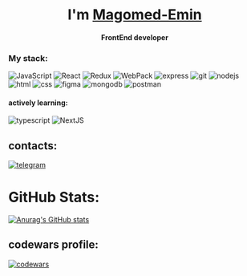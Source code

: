 <h1 align="center">I'm <a href="https://t.me/rintaruu" target="_blank">Magomed-Emin</a></h1>
   <h4 align="center"> FrontEnd developer</h4>
   
   ### My stack:
   ![JavaScript](https://img.shields.io/badge/-JavaScript-090909?style=for-the-badge&logo=JavaScript)   ![React](https://img.shields.io/badge/-React-090909?style=for-the-badge&logo=react)     ![Redux](https://img.shields.io/badge/-Redux-090909?style=for-the-badge&logo=redux)     ![WebPack](https://img.shields.io/badge/-WebPack-090909?style=for-the-badge&logo=webpack) ![express](https://img.shields.io/badge/-express-090909?style=for-the-badge&logo=express) ![git](https://img.shields.io/badge/-git-090909?style=for-the-badge&logo=git) ![nodejs](https://img.shields.io/badge/-nodejs-090909?style=for-the-badge&logo=nodedotjs) ![html](https://img.shields.io/badge/-html-090909?style=for-the-badge&logo=html5)  ![css](https://img.shields.io/badge/-css-090909?style=for-the-badge&logo=css3) ![figma](https://img.shields.io/badge/-figma-090909?style=for-the-badge&logo=figma) ![mongodb](https://img.shields.io/badge/-mongodb-090909?style=for-the-badge&logo=mongodb) ![postman](https://img.shields.io/badge/-postman-090909?style=for-the-badge&logo=postman)
   
   #### actively learning:
   ![typescript](https://img.shields.io/badge/-typescript-090909?style=for-the-badge&logo=typescript) ![NextJS](https://img.shields.io/badge/-NextJS-090909?style=for-the-badge&logo=next.js)
   
   ## contacts:
   
   [![telegram](https://img.shields.io/badge/-telegram-090909?style=for-the-badge&logo=telegram)](https://t.me/msadikov2001) 
   
   # GitHub Stats:
   [![Anurag's GitHub stats](https://github-readme-stats.vercel.app/api?username=askhab-b&show_icons=true&theme=merko)](https://github.com/anuraghazra/github-readme-stats)
   
   ## codewars profile:
   [![codewars](https://www.codewars.com/users/Joseph111/badges/large)](https://www.codewars.com/users/Joseph111)
